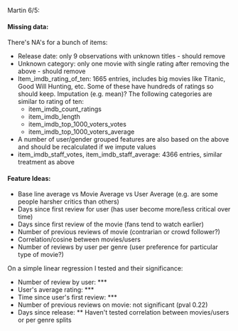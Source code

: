 Martin 6/5:
#### Missing data: 
There's NA's for a bunch of items:
* Release date: only 9 observations with unknown titles - should remove
* Unknown category: only one movie with single rating after removing the above - should remove
* Item_imdb_rating_of_ten: 1665 entries, includes big movies like Titanic, Good Will Hunting, etc. Some of these have hundreds of ratings so should keep. Imputation (e.g. mean)?
The following categories are similar to rating of ten:
  * item_imdb_count_ratings
  * item_imdb_length 
  * item_imdb_top_1000_voters_votes 
  * item_imdb_top_1000_voters_average
* A number of user/gender grouped features are also based on the above and should be recalculated if we impute values 
* item_imdb_staff_votes, item_imdb_staff_average: 4366 entries, similar treatment as above

#### Feature Ideas:
* Base line average vs Movie Average vs User Average (e.g. are some people harsher critics than others)
* Days since first review for user (has user become more/less critical over time)
* Days since first review of the movie (fans tend to watch earlier)
* Number of previous reviews of movie (contrarian or crowd follower?)
* Correlation/cosine between movies/users 
* Number of reviews by user per genre (user preference for particular type of movie?)

On a simple linear regression I tested and their significance:
* Number of review by user: *** 
* User's average rating: ***
* Time since user's first review: ***
* Number of previous reviews on movie: not significant (pval 0.22)
* Days since release: ** 
Haven't tested correlation between movies/users or per genre splits
